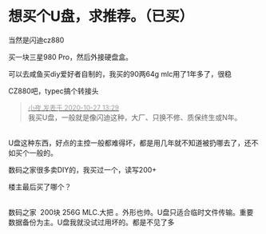 # 想买个U盘，求推荐。（已买）


当然是闪迪cz880

买一块三星980 Pro，然后外接硬盘盒。<img src="static/image/smiley/default/lol.gif" smilieid="12" border="0" alt="" />

可以去咸鱼买diy爱好者自制的，我买的90两64g mlc用了1年多了，很稳

CZ880吧，typec搞个转接头

<div class="quote"><blockquote><font size="2"><a href="https://www.hostloc.com/forum.php?mod=redirect&amp;goto=findpost&amp;pid=9358751&amp;ptid=758949" target="_blank"><font color="#999999">小夜 发表于 2020-10-27 13:29</font></a></font><br />
我买U盘，一般就是像闪迪这种，大厂、只换不修、质保终生或N年。</blockquote></div><br />
U盘这种东西，好点的主控一般都难得坏，都是用几年就不知道被扔哪去了，还不如买个一般的。

数码之家很多卖DIY的，我买过一个，读写200+<img id="aimg_dJt16" onclick="zoom(this, this.src, 0, 0, 0)" class="zoom" src="https://cdn.jsdelivr.net/gh/hishis/forum-master/public/images/patch.gif" onmouseover="img_onmouseoverfunc(this)" onload="thumbImg(this)" border="0" alt="" />

楼主最后买了哪个？<br />
<br />
<img src="static/image/smiley/default/time.gif" smilieid="15" border="0" alt="" /><img src="static/image/smiley/default/time.gif" smilieid="15" border="0" alt="" /><img src="static/image/smiley/default/time.gif" smilieid="15" border="0" alt="" />

数码之家&nbsp;&nbsp;200块 256G MLC.大把 。外形也帅。U盘只适合临时文件传输。重要数据备份为主。U盘我就没试过用坏的。都是不见了多
